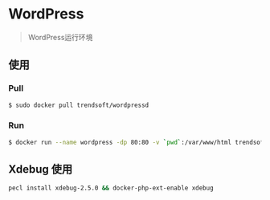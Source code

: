 # WordPress

> WordPress运行环境

## 使用

### Pull

```bash
$ sudo docker pull trendsoft/wordpressd
```

### Run

```bash
$ docker run --name wordpress -dp 80:80 -v `pwd`:/var/www/html trendsoft/wordpressd
```

## Xdebug 使用

```bash
pecl install xdebug-2.5.0 && docker-php-ext-enable xdebug
```
